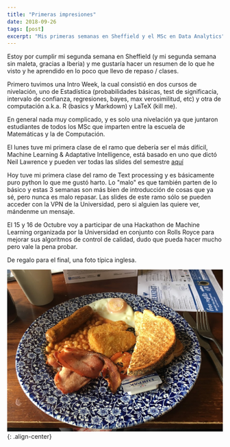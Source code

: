 ```yaml
---
title: "Primeras impresiones"
date: 2018-09-26
tags: [post]
excerpt: "Mis primeras semanas en Sheffield y el MSc en Data Analytics"
---
```


Estoy por cumplir mi segunda semana en Sheffield (y mi segunda semana sin maleta, gracias a Iberia) y me gustaría hacer un resumen de lo que he visto y he aprendido en lo poco que llevo de repaso / clases.

Primero tuvimos una Intro Week, la cual consistió en dos cursos de nivelación, uno de Estadística (probabilidades básicas, test de significacia, intervalo de confianza, regresiones, bayes, max verosimilitud, etc) y otra de computación a.k.a. R (basics y Markdown) y LaTeX (kill me).

En general nada muy complicado, y es solo una nivelación ya que juntaron estudiantes de todos los MSc que imparten entre la escuela de Matemáticas y la de Computación.

El lunes tuve mi primera clase de el ramo que debería ser el más difícil, Machine Learning & Adaptative Intelligence, está basado en uno que dictó Neil Lawrence y pueden ver todas las slides del semestre [aquí](http://inverseprobability.com/mlai2015/)

Hoy tuve mi primera clase del ramo de Text processing y es básicamente puro python lo que me gustó harto. Lo "malo" es que también parten de lo básico y estas 3 semanas son más bien de introducción de cosas que ya sé, pero nunca es malo repasar.
Las slides de este ramo sólo se pueden acceder con la VPN de la Universidad, pero si alguien las quiere ver, mándenme un mensaje.

El 15 y 16 de Octubre voy a participar de una Hackathon de Machine Learning organizada por la Universidad en conjunto con Rolls Royce para mejorar sus algoritmos de control de calidad, dudo que pueda hacer mucho pero vale la pena probar.

De regalo para el final, una foto típica inglesa.

![image-center](/images/engbrek.jpg){: .align-center}
